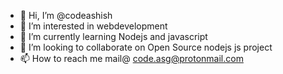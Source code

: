 - 👋 Hi, I’m @codeashish
- 👀 I’m interested in webdevelopment
- 🌱 I’m currently learning Nodejs and javascript
- 💞️ I’m looking to collaborate on Open Source nodejs js project
- 📫 How to reach me mail@ code.asg@protonmail.com

<!---
codeashish/codeashish is a ✨ special ✨ repository because its `README.md` (this file) appears on your GitHub profile.
You can click the Preview link to take a look at your changes.
--->
